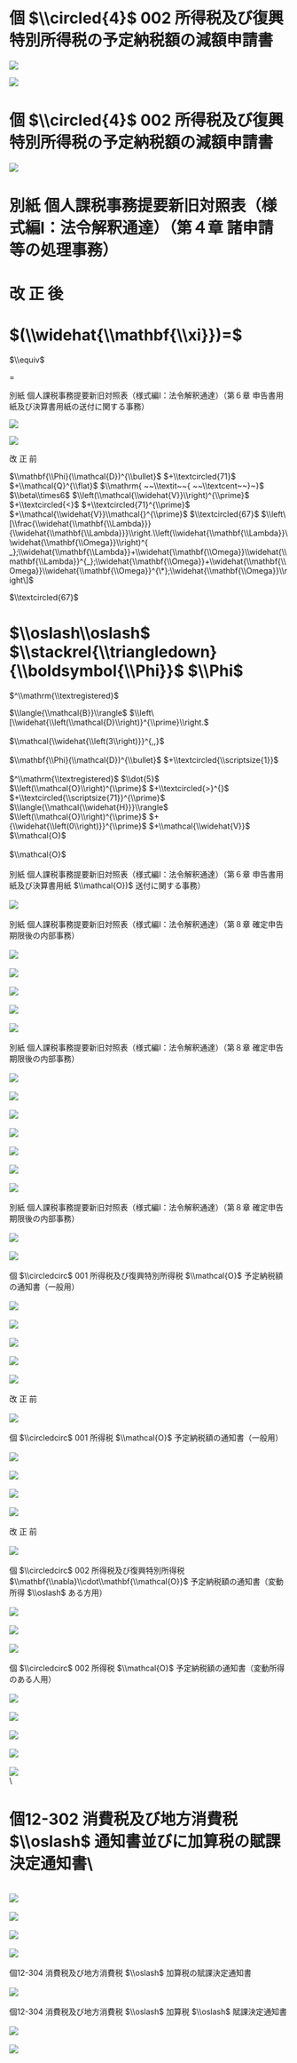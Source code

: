 # 個 $\\circled{4}$ 002 所得税及び復興特別所得税の予定納税額の減額申請書

![](https://www.nta.go.jp/tmp/dc71daf4-faa2-4ebb-945d-4354a876af43/images/ed26c421c8ed30a08e88bdabba82a7db39575022fb3495f8c2f0962fe5d79357.jpg)

![](https://www.nta.go.jp/tmp/dc71daf4-faa2-4ebb-945d-4354a876af43/images/ddaf64748c7d8e165822f9dbd597c3d3131b6f616b056cacc9514275a979cc42.jpg)

# 個 $\\circled{4}$ 002 所得税及び復興特別所得税の予定納税額の減額申請書

![](https://www.nta.go.jp/tmp/dc71daf4-faa2-4ebb-945d-4354a876af43/images/786d39d56a0986aced288c4eafc49ecbead64f9b4d633019a3858f35b958f06b.jpg)

# 別紙 個人課税事務提要新旧対照表（様式編Ⅰ：法令解釈通達）（第４章 諸申請等の処理事務）

# 改 正 後

# $(\\widehat{\\mathbf{\\xi}})=$

$\\equiv$

$=$

別紙 個人課税事務提要新旧対照表（様式編Ⅰ：法令解釈通達）（第６章 申告書用紙及び決算書用紙の送付に関する事務）

![](https://www.nta.go.jp/tmp/dc71daf4-faa2-4ebb-945d-4354a876af43/images/5ac8f4f58d11452a1774bee5b7fb542a7af1b76444fd519a304a24a0eae09243.jpg)

![](https://www.nta.go.jp/tmp/dc71daf4-faa2-4ebb-945d-4354a876af43/images/373b8767a5c520c6f0490d9ebafaef3359514e91fd80836ab5951677f176e89e.jpg)

改 正 前

$\\mathbf{\\Phi}(\\mathcal{D})^{\\bullet}$ $+\\textcircled{71}$ $+\\mathcal{Q}^{\\flat}$ $\\mathrm{ ~~\\textit~~{ ~~\\textcent~~}~}$ $\\beta\\times6$ $\\left(\\mathcal{\\widehat{V}}\\right)^{\\prime}$ $+\\textcircled{<}$ $+\\textcircled{71}^{\\prime}$ $+\\mathcal{\\widehat{V}}\\mathcal{}^{\\prime}$ $\\textcircled{67}$ $\\left\[\\frac{\\widehat{\\mathbf{\\Lambda}}}{\\widehat{\\mathbf{\\Lambda}}}\\right.\\left(\\widehat{\\mathbf{\\Lambda}}\\widehat{\\mathbf{\\Omega}}\\right)^{ _};\\widehat{\\mathbf{\\Lambda}}+\\widehat{\\mathbf{\\Omega}}\\widehat{\\mathbf{\\Lambda}}^{_};\\widehat{\\mathbf{\\Omega}}+\\widehat{\\mathbf{\\Omega}}\\widehat{\\mathbf{\\Omega}}^{\*};\\widehat{\\mathbf{\\Omega}}\\right\]$

$\\textcircled{67}$

# $\\oslash\\oslash$ $\\stackrel{\\triangledown}{\\boldsymbol{\\Phi}}$ $\\Phi$

$^\\mathrm{\\textregistered}$

$\\langle{\\mathcal{B}}\\rangle$ $\\left\[\\widehat{\\left(\\mathcal{D}\\right)}^{\\prime}\\right.$\
\
$\\mathcal{\\widehat{\\left(3\\right)}}^{,,}$\
\
$\\mathbf{\\Phi}(\\mathcal{D})^{\\bullet}$ $+\\textcircled{\\scriptsize{1}}$\
\
$^\\mathrm{\\textregistered}$ $\\dot{5}$ $\\left(\\mathcal{O}\\right)^{\\prime}$ $+\\textcircled{>}^{}$ $+\\textcircled{\\scriptsize{71}}^{\\prime}$ $\\langle{\\mathcal{\\widehat{H}}}\\rangle$ $\\left(\\mathcal{O}\\right)^{\\prime}$ $+{\\widehat{\\left(0\\right)}}^{\\prime}$ $+\\mathcal{\\widehat{V}}$ $\\mathcal{O}$\
\
$\\mathcal{O}$\
\
別紙 個人課税事務提要新旧対照表（様式編Ⅰ：法令解釈通達）（第６章 申告書用紙及び決算書用紙 $\\mathcal{O})$ 送付に関する事務）\
\
![](https://www.nta.go.jp/tmp/dc71daf4-faa2-4ebb-945d-4354a876af43/images/8ed1c6988537d33a6423804f45d41bd0f3d601da5896516165ba93fb0b416414.jpg)\
\
別紙 個人課税事務提要新旧対照表（様式編Ⅰ：法令解釈通達）（第８章 確定申告期限後の内部事務）\
\
![](https://www.nta.go.jp/tmp/dc71daf4-faa2-4ebb-945d-4354a876af43/images/9dfdbd62c13490126d881a3a1db9491bff562bed0696dd1de71c84752f061781.jpg)\
\
![](https://www.nta.go.jp/tmp/dc71daf4-faa2-4ebb-945d-4354a876af43/images/9357df9781c6157a04a12ed0ecd2912fdcc3a4a8058f49c9ca5cb4903ef39a15.jpg)\
\
![](https://www.nta.go.jp/tmp/dc71daf4-faa2-4ebb-945d-4354a876af43/images/c1c35ad1718bc7ce8c53f7b72ad5a595d7d77f788ad8254dc21d7fb9fdb121fb.jpg)\
\
![](https://www.nta.go.jp/tmp/dc71daf4-faa2-4ebb-945d-4354a876af43/images/5ad5010454ac81008c274e53dd37f38d5ed5a77f8279b15d5a97799c41887ea2.jpg)\
\
![](https://www.nta.go.jp/tmp/dc71daf4-faa2-4ebb-945d-4354a876af43/images/945aa17d29b91adebf84d111c567aca31dc075b6385a919856d5ba4348227362.jpg)\
\
別紙 個人課税事務提要新旧対照表（様式編Ⅰ：法令解釈通達）（第８章 確定申告期限後の内部事務）\
\
![](https://www.nta.go.jp/tmp/dc71daf4-faa2-4ebb-945d-4354a876af43/images/8a9280413072384bdf5afbb40afcc67d059c4f56d7b5517d323712cdf8d48d3a.jpg)\
\
![](https://www.nta.go.jp/tmp/dc71daf4-faa2-4ebb-945d-4354a876af43/images/e6fc76fd5da7be3c05a45f0dd598aff874f2fb98bc7a918891033fe316cbb1ba.jpg)\
\
![](https://www.nta.go.jp/tmp/dc71daf4-faa2-4ebb-945d-4354a876af43/images/aeda3de040ed5f1a84b135a33d5d94826733101f22502d2ea064cb12eca30138.jpg)\
\
![](https://www.nta.go.jp/tmp/dc71daf4-faa2-4ebb-945d-4354a876af43/images/ddfa126d58ae2157adbdbbae28eb2c4d84ea6471a2a615e38e1f4316d479d2b1.jpg)\
\
![](https://www.nta.go.jp/tmp/dc71daf4-faa2-4ebb-945d-4354a876af43/images/c950823004f821c071bf8205206e4d893cf70c6445c943cf1e1f1b12457804b2.jpg)\
\
![](https://www.nta.go.jp/tmp/dc71daf4-faa2-4ebb-945d-4354a876af43/images/29e4436afb564c9b925d623693afcdda2aec9fee23b0f4ed1ae380ef8cbc3809.jpg)\
\
![](https://www.nta.go.jp/tmp/dc71daf4-faa2-4ebb-945d-4354a876af43/images/7c7b1e41f656d2890c35e87c394a02c07900c563302a811ac842fcfcaf7c6db1.jpg)\
\
別紙 個人課税事務提要新旧対照表（様式編Ⅰ：法令解釈通達）（第８章 確定申告期限後の内部事務）\
\
![](https://www.nta.go.jp/tmp/dc71daf4-faa2-4ebb-945d-4354a876af43/images/6d462450a27ee21d401c7903caf9c98b2364083b527a13a3b1ff69a13391ed52.jpg)\
\
![](https://www.nta.go.jp/tmp/dc71daf4-faa2-4ebb-945d-4354a876af43/images/7b5626ea5245328ab9ed18ec64b54a955fe57ab2577b3093c84162e45df1ffe5.jpg)\
\
個 $\\circledcirc$ 001 所得税及び復興特別所得税 $\\mathcal{O}$ 予定納税額の通知書（一般用）\
\
![](https://www.nta.go.jp/tmp/dc71daf4-faa2-4ebb-945d-4354a876af43/images/03c3c5342806adb7bf2528cdb87675a0b31bdd51fcafbb1117f7efad05de4f38.jpg)\
\
![](https://www.nta.go.jp/tmp/dc71daf4-faa2-4ebb-945d-4354a876af43/images/9fa32f5fcdcccaed9e0838a68a40d8ac381d79901934fc252d8bc315d9ed18dd.jpg)\
\
![](https://www.nta.go.jp/tmp/dc71daf4-faa2-4ebb-945d-4354a876af43/images/3b91eab8d8ea8279feb097518716bb16ade02714c39b11cd03d556088d57fc0f.jpg)\
\
![](https://www.nta.go.jp/tmp/dc71daf4-faa2-4ebb-945d-4354a876af43/images/7aa2059dd79e5646553d28fb13aa9cbbd60760dca84d9f50842d98486d7318c0.jpg)\
\
![](https://www.nta.go.jp/tmp/dc71daf4-faa2-4ebb-945d-4354a876af43/images/7c7f1f6222dbe0f9e6986109b0a4b70f69477f5b540cfcf5ec57ba82082b17a5.jpg)\
\
改 正 前\
\
![](https://www.nta.go.jp/tmp/dc71daf4-faa2-4ebb-945d-4354a876af43/images/75bf16b3e0626701f19ad2f18d4b16edd88ccc43bed899aa58d8bd5612b6af04.jpg)\
\
個 $\\circledcirc$ 001 所得税 $\\mathcal{O}$ 予定納税額の通知書（一般用）\
\
![](https://www.nta.go.jp/tmp/dc71daf4-faa2-4ebb-945d-4354a876af43/images/d8916b75db3da127559bb5cad7719ef7609eb987b5c6ce64c687a6767d0b32f9.jpg)\
\
![](https://www.nta.go.jp/tmp/dc71daf4-faa2-4ebb-945d-4354a876af43/images/c373c30b08aed88fb9136877c08e93139c99f08533e74ca98cfc957f5daa0e68.jpg)\
\
![](https://www.nta.go.jp/tmp/dc71daf4-faa2-4ebb-945d-4354a876af43/images/6515bc0a3bd6ce87729f49d888e17e4ff70fbd26f25518a1daa4cbebd36fd8e9.jpg)\
\
![](https://www.nta.go.jp/tmp/dc71daf4-faa2-4ebb-945d-4354a876af43/images/9311351b6a3343136e4d87caf0ba924202403f7ea4ac2d477d56868e49b8d134.jpg)\
\
改 正 前\
\
![](https://www.nta.go.jp/tmp/dc71daf4-faa2-4ebb-945d-4354a876af43/images/bac4dce2e0a765c808c96b853d445f985dae47a717426a21389bec8307093834.jpg)\
\
個 $\\circledcirc$ 002 所得税及び復興特別所得税 $\\mathbf{\\nabla}\\cdot\\mathbf{\\mathcal{O}}$ 予定納税額の通知書（変動所得 $\\oslash$ ある方用）\
\
![](https://www.nta.go.jp/tmp/dc71daf4-faa2-4ebb-945d-4354a876af43/images/98f30e9ae77a1dfbf8d7152bab856d65bafe646b489dabe9924fd918931af4ac.jpg)\
\
![](https://www.nta.go.jp/tmp/dc71daf4-faa2-4ebb-945d-4354a876af43/images/6d46a9a70658bb7a4154bf11f81a39698f615fd4f68cd56efe3c0bb644497a38.jpg)\
\
![](https://www.nta.go.jp/tmp/dc71daf4-faa2-4ebb-945d-4354a876af43/images/4cf0a1c68ee7852141db81a2d78a16d4567a5e0e0f1a56e738dc32ab7b75da3b.jpg)\
\
個 $\\circledcirc$ 002 所得税 $\\mathcal{O}$ 予定納税額の通知書（変動所得のある人用）\
\
![](https://www.nta.go.jp/tmp/dc71daf4-faa2-4ebb-945d-4354a876af43/images/2cb0bc620d6fe863544f4476c3fe4b3ab8131e3c1be63182e90c349556677f27.jpg)\
\
![](https://www.nta.go.jp/tmp/dc71daf4-faa2-4ebb-945d-4354a876af43/images/9a792e5c70c8c895aa65cc422c7c54025127cc5c58899f736a03828daab9bb68.jpg)\
\
![](https://www.nta.go.jp/tmp/dc71daf4-faa2-4ebb-945d-4354a876af43/images/8dc6f2f72351e3d75a437187ea97ca95f530b02d041dc1440cef636328a65aa3.jpg)\
\
![](https://www.nta.go.jp/tmp/dc71daf4-faa2-4ebb-945d-4354a876af43/images/f4b36df2717c50759db6a862c2c31fee539efc94638ee8b5a6e4e03e365909b2.jpg)\
\
![](https://www.nta.go.jp/tmp/dc71daf4-faa2-4ebb-945d-4354a876af43/images/592ffd75054ea0978fb5f2636e2cc5401b1f05e6637df1de33fc675856d35b52.jpg)\
\
# 個12-302 消費税及び地方消費税 $\\oslash$ 通知書並びに加算税の賦課決定通知書\
\
![](https://www.nta.go.jp/tmp/dc71daf4-faa2-4ebb-945d-4354a876af43/images/c4a5557026b2708b81935d04782886d45e0bcc09ca0c38bd5fe067241eef55c2.jpg)\
\
![](https://www.nta.go.jp/tmp/dc71daf4-faa2-4ebb-945d-4354a876af43/images/7a1ac22613c6fe62381f8dd9e436fef8f39394036f2190338e4e93649608031d.jpg)\
\
![](https://www.nta.go.jp/tmp/dc71daf4-faa2-4ebb-945d-4354a876af43/images/75d505150ee814d279d47aaf535d6a1e499ee285803aa349824cf001c6789397.jpg)\
\
![](https://www.nta.go.jp/tmp/dc71daf4-faa2-4ebb-945d-4354a876af43/images/c8c5c2d097c91decbfa4ca4cec60679e4120d9d9db9a93162021d302a5b4fb41.jpg)\
\
個12-304 消費税及び地方消費税 $\\oslash$ 加算税の賦課決定通知書\
\
![](https://www.nta.go.jp/tmp/dc71daf4-faa2-4ebb-945d-4354a876af43/images/e8a03c65827059e71501be4d23e62c07cb0d528b7196a71287bdf44eb83187b2.jpg)\
\
個12-304 消費税及び地方消費税 $\\oslash$ 加算税 $\\oslash$ 賦課決定通知書\
\
![](https://www.nta.go.jp/tmp/dc71daf4-faa2-4ebb-945d-4354a876af43/images/093f8826b02c90730438799d65dcb077a83b066371d554872a3fe3dbe70d4799.jpg)\
\
![](https://www.nta.go.jp/tmp/dc71daf4-faa2-4ebb-945d-4354a876af43/images/a5f58b3c609d217a9b7ab1ea5cdd2893ea9d33a177e1b8c343250a1bd92eaace.jpg)